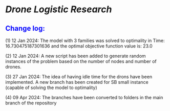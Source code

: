 # *Drone Logistic Research*
## <font color=blue> Change log: </font>
(1) 12 Jan 2024: The model with 3 families was solved to optimality in  Time: 16.730475187301636 and the optimal objective function value is: 23.0

(2) 12 Jan 2024: A new script has been added to generate random instances of the problem based on the number of nodes and number of drones.

(3) 27 Jan 2024: The idea of having idle time for the drons have been implemented. A new branch has been created for SB small instance (capable of solving the model to optimality)

(4) 09 Apr 2024: The branches have been converted to folders in the main branch of the repository
